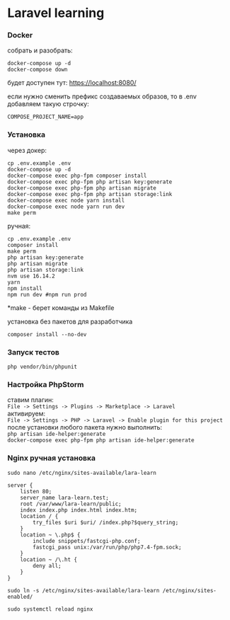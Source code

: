 # Laravel learning

### Docker

собрать и разобрать:
~~~
docker-compose up -d
docker-compose down
~~~

будет доступен тут: [https://localhost:8080/](https://localhost:8080/) <br>

если нужно сменить префикс создаваемых образов, то в .env добавляем такую строчку:
~~~
COMPOSE_PROJECT_NAME=app
~~~

### Установка

через докер:
~~~
cp .env.example .env
docker-compose up -d
docker-compose exec php-fpm composer install
docker-compose exec php-fpm php artisan key:generate
docker-compose exec php-fpm php artisan migrate
docker-compose exec php-fpm php artisan storage:link
docker-compose exec node yarn install
docker-compose exec node yarn run dev
make perm
~~~
ручная:
~~~
cp .env.example .env
composer install
make perm
php artisan key:generate
php artisan migrate
php artisan storage:link
nvm use 16.14.2
yarn
npm install
npm run dev #npm run prod
~~~

*make - берет команды из Makefile<br>

установка без пакетов для разработчика
~~~
composer install --no-dev
~~~

### Запуск тестов
~~~
php vendor/bin/phpunit
~~~

### Настройка PhpStorm
ставим плагин:<br>
`File -> Settings -> Plugins -> Marketplace -> Laravel`<br>
активируем:<br>
`File -> Settings -> PHP -> Laravel -> Enable plugin for this project`<br>
после установки любого пакета нужно выполнить:<br>
`php artisan ide-helper:generate`<br>
`docker-compose exec php-fpm php artisan ide-helper:generate`

### Nginx ручная установка

~~~
sudo nano /etc/nginx/sites-available/lara-learn
~~~

~~~
server {
    listen 80;
    server_name lara-learn.test;
    root /var/www/lara-learn/public;
    index index.php index.html index.htm;
    location / {
        try_files $uri $uri/ /index.php?$query_string;
    }
    location ~ \.php$ {
        include snippets/fastcgi-php.conf;
        fastcgi_pass unix:/var/run/php/php7.4-fpm.sock;
    }
    location ~ /\.ht {
        deny all;
    }
}
~~~

~~~
sudo ln -s /etc/nginx/sites-available/lara-learn /etc/nginx/sites-enabled/
~~~

~~~
sudo systemctl reload nginx
~~~
